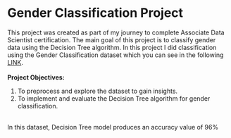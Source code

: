# Gender Classification Project
This project was created as part of my journey to complete Associate Data Scientist certification. The main goal of this project is to classify gender data using the Decision Tree algorithm. In this project I did classification using the Gender Classification dataset which you can see in the following <a href=https://www.kaggle.com/datasets/elakiricoder/gender-classification-dataset/data)> LINK</a>.
<br>
<br>
<strong>Project Objectives:</strong>
<ol>
<li>To preprocess and explore the dataset to gain insights.</li>
<li>To implement and evaluate the Decision Tree algorithm for gender classification.</li>
</ol>
<br>
In this dataset, Decision Tree model produces an accuracy value of 96%
